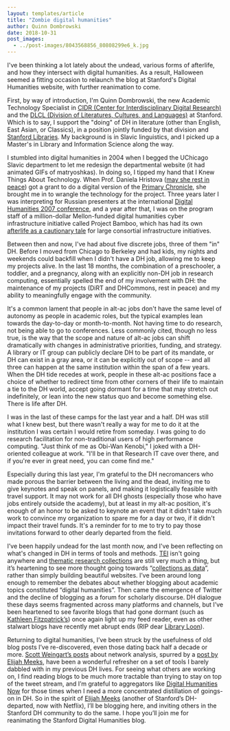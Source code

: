 ```yaml
---
layout: templates/article
title: "Zombie digital humanities"
author: Quinn Dombrowski
date: 2018-10-31
post_images:
  - ../post-images/8043568856_80808299e6_k.jpg
---
```


I've been thinking a lot lately about the undead, various forms of afterlife, and how they intersect with digital humanities. As a result, Halloween seemed a fitting occasion to relaunch the blog at Stanford's Digital Humanities website, with further reanimation to come.


First, by way of introduction, I'm Quinn Dombrowski, the new Academic Technology Specialist in [CIDR (Center for Interdisciplinary Digital Research)](http://library.stanford.edu/research/cidr) and the [DLCL (Division of Literatures, Cultures, and Languages)](https://dlcl.stanford.edu/) at Stanford. Which is to say, I support the "doing" of DH in literature (other than English, East Asian, or Classics), in a position jointly funded by that division and [Stanford Libraries](http://library.stanford.edu/). My background is in Slavic linguistics, and I picked up a Master's in Library and Information Science along the way.


I stumbled into digital humanities in 2004 when I begged the UChicago Slavic department to let me redesign the departmental website (it had animated GIFs of matryoshkas). In doing so, I tipped my hand that I Knew Things About Technology. When Prof. Daniela Hristova ([may she rest in peace](https://www.jstor.org/stable/24600162?seq=1#metadata_info_tab_contents)) got a grant to do a digital version of the [Primary Chronicle](https://en.wikipedia.org/wiki/Primary_Chronicle), she brought me in to wrangle the technology for the project. Three years later I was interpreting for Russian presenters at the international [Digital Humanities 2007 conference](http://www.digitalhumanities.org/dh2007/), and a year after that, I was on the program staff of a million-dollar Mellon-funded digital humanities cyber infrastructure initiative called Project Bamboo, which has had its own [afterlife as a cautionary tale](https://academic.oup.com/dsh/article-abstract/29/3/326/2938127) for large consortial infrastructure initiatives.


Between then and now, I've had about five discrete jobs, three of them "in" DH. Before I moved from Chicago to Berkeley and had kids, my nights and weekends could backfill when I didn't have a DH job, allowing me to keep my projects alive. In the last 18 months, the combination of a preschooler, a toddler, and a pregnancy, along with an explicitly non-DH job in research computing, essentially spelled the end of my involvement with DH: the maintenance of my projects (DiRT and DHCommons, rest in peace) and my ability to meaningfully engage with the community.


It's a common lament that people in alt-ac jobs don't have the same level of autonomy as people in academic roles, but the typical examples lean towards the day-to-day or month-to-month. Not having time to do research, not being able to go to conferences. Less commonly cited, though no less true, is the way that the scope and nature of alt-ac jobs can shift dramatically with changes in administrative priorities, funding, and strategy. A library or IT group can publicly declare DH to be part of its mandate, or DH can exist in a gray area, or it can be explicitly out of scope -- and all three can happen at the same institution within the span of a few years. When the DH tide recedes at work, people in these alt-ac positions face a choice of whether to redirect time from other corners of their life to maintain a tie to the DH world, accept going dormant for a time that may stretch out indefinitely, or lean into the new status quo and become something else. There is life after DH.


I was in the last of these camps for the last year and a half. DH was still what I knew best, but there wasn't really a way for me to do it at the institution I was certain I would retire from someday. I was going to do research facilitation for non-traditional users of high performance computing. "Just think of me as Obi-Wan Kenobi," I joked with a DH-oriented colleague at work. "I'll be in that Research IT cave over there, and if you're ever in great need, you can come find me."


Especially during this last year, I'm grateful to the DH necromancers who made porous the barrier between the living and the dead, inviting me to give keynotes and speak on panels, and making it logistically feasible with travel support. It may not work for all DH ghosts (especially those who have jobs entirely outside the academy), but at least in my alt-ac position, it's enough of an honor to be asked to keynote an event that it didn't take much work to convince my organization to spare me for a day or two, if it didn't impact their travel funds. It's a reminder for to me to try to pay those invitations forward to other dearly departed from the field.


I’ve been happily undead for the last month now, and I've been reflecting on what's changed in DH in terms of tools and methods. [TEI](http://www.tei-c.org/) isn't going anywhere and [thematic research collections](http://digitalhumanities.org/companion/view?docId=blackwell/9781405103213/9781405103213.xml&chunk.id=ss1-4-5&toc.id=0&brand=9781405103213_brand) are still very much a thing, but it’s heartening to see more thought going towards “[collections as data](https://crln.acrl.org/index.php/crlnews/article/view/17003/18751)”, rather than simply building beautiful websites. I’ve been around long enough to remember the debates about whether blogging about academic topics constituted “digital humanities”. Then came the emergence of Twitter and the decline of blogging as a forum for scholarly discourse. DH dialogue these days seems fragmented across many platforms and channels, but I’ve been heartened to see favorite blogs that had gone dormant (such as [Kathleen Fitzpatrick’s](https://kfitz.info/)) once again light up my feed reader, even as other stalwart blogs have recently met abrupt ends (RIP dear [Library Loon](https://gavialib.com/)).



Returning to digital humanities, I’ve been struck by the usefulness of old blog posts I’ve re-discovered, even those dating back half a decade or more. [Scott Weingart’s posts](http://www.scottbot.net/HIAL/index.html@tag=networks-demystified.html) about network analysis, spurred by a [post by Elijah Meeks](https://dhs.stanford.edu/visualization/more-networks/), have been a wonderful refresher on a set of tools I barely dabbled with in my previous DH lives. For seeing what others are working on, I find reading blogs to be much more tractable than trying to stay on top of the tweet stream, and I’m grateful to aggregators like [Digital Humanities Now](http://digitalhumanitiesnow.org/) for those times when I need a more concentrated distillation of goings-on in DH. So in the spirit of [Elijah Meeks](https://twitter.com/Elijah_Meeks) (another of Stanford’s DH-departed, now with Netflix), I’ll be blogging here, and inviting others in the Stanford DH community to do the same. I hope you’ll join me for reanimating the Stanford Digital Humanities blog.


